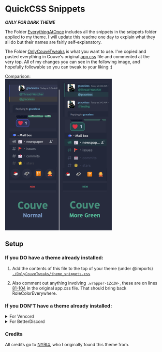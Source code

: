# QuickCSS Snippets
***ONLY FOR DARK THEME***

The Folder [EverythingAtOnce](https://github.com/Redundakitties/quickCSS-snippets/tree/master/EverythingAtOnce) includes all the snippets in the snippets folder applied to my theme. I will update this readme one day to explain what they all do but their names are fairly self-explanatory. 


The Folder [OnlyCouveTweaks](https://github.com/Redundakitties/quickCSS-snippets/tree/master/OnlyCouveTweaks) is what you want to use. I've copied and pasted everything in Couve's original [app.css](https://github.com/NYRI4/Couve/blob/main/betterdiscord/app.css) file and commented at the very top. All of my changes you can see in the following image, and hopefully followable so you can tweak to your liking :) 

Comparison: 
<br>
<img src="https://github.com/Redundakitties/quickCSS-snippets/blob/master/cabbage.png" alt= "Cabbage Theme" height="500">

## Setup
### If you DO have a theme already installed:
1. Add the contents of this file to the top of your theme (under @imports)
<a href="https://raw.githubusercontent.com/Redundakitties/quickCSS-snippets/master/OnlyCouveTweaks/theme_snippets.css"><code>./OnlyCouveTweaks/theme_snippets.css</code></a>

2. Also comment out anything involving `.wrapper-1ZcZW-`, these are on lines [81-104](https://github.com/NYRI4/Couve/blob/c43f6f3364e41aa775b5038baddee2ff8144bead/betterdiscord/app.css#L81-L104) in the original app.css file. That should bring back RoleColorEverywhere. 

### If you DON'T have a theme already installed:
<details>

<summary>For Vencord</summary>
Either:
a) copy and paste this code from 
<a href="https://raw.githubusercontent.com/Redundakitties/quickCSS-snippets/master/OnlyCouveTweaks/quickCss.css"><code>./OnlyCouveTweaks/quickCss.css</code></a> into your <code>quickCss.css</code> file found here: <code>C:\Users\&lt;name&gt;\AppData\Roaming\Vencord\settings\quickCss.css</code>
<br>
OR
<br> 
b) paste this link <code>https://raw.githubusercontent.com/Redundakitties/quickCSS-snippets/master/OnlyCouveTweaks/quickCss.css</code> into the theme section in your settings like you would any other theme.
</details>

<details>
<summary>For BetterDiscord</summary>
copy and paste this code from
<a href="https://raw.githubusercontent.com/Redundakitties/quickCSS-snippets/master/OnlyCouveTweaks/quickCss.css"><code>./OnlyCouveTweaks/quickCss.css</code></a> into your css file.
</details>

### Credits
All credits go to [NYRI4](https://github.com/NYRI4/Couve), who I originally found this theme from. 